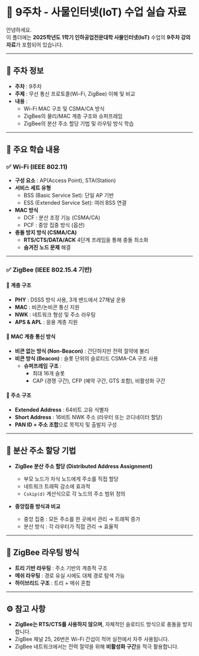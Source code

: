 # 📘 9주차 - 사물인터넷(IoT) 수업 실습 자료

안녕하세요.  
이 폴더에는 **2025학년도 1학기 인하공업전문대학 사물인터넷(IoT)** 수업의 **9주차 강의 자료**가 포함되어 있습니다.

---

## 📅 주차 정보

- **주차** : 9주차  
- **주제** : 무선 통신 프로토콜(Wi-Fi, ZigBee) 이해 및 비교  
- **내용** :
  - Wi-Fi MAC 구조 및 CSMA/CA 방식
  - ZigBee의 물리/MAC 계층 구조와 슈퍼프레임
  - ZigBee의 분산 주소 할당 기법 및 라우팅 방식 학습

---

## 📡 주요 학습 내용

### ✅ Wi-Fi (IEEE 802.11)

- **구성 요소** : AP(Access Point), STA(Station)
- **서비스 세트 유형**
  - BSS (Basic Service Set): 단일 AP 기반
  - ESS (Extended Service Set): 여러 BSS 연결
- **MAC 방식**
  - DCF : 분산 조정 기능 (CSMA/CA)
  - PCF : 중앙 집중 방식 (옵션)
- **충돌 방지 방식 (CSMA/CA)**
  - **RTS/CTS/DATA/ACK** 4단계 프레임을 통해 충돌 최소화
  - **숨겨진 노드 문제** 해결

---

### ✅ ZigBee (IEEE 802.15.4 기반)

#### 📌 계층 구조
- **PHY** : DSSS 방식 사용, 3개 밴드에서 27채널 운용
- **MAC** : 비콘/논비콘 통신 지원
- **NWK** : 네트워크 형성 및 주소 라우팅
- **APS & APL** : 응용 계층 지원

#### 📌 MAC 계층 통신 방식
- **비콘 없는 방식 (Non-Beacon)** : 간단하지만 전력 절약에 불리
- **비콘 방식 (Beacon)** : 슬롯 단위의 슬로티드 CSMA-CA 구조 사용
  - **슈퍼프레임 구조** :
    - 최대 16개 슬롯
    - CAP (경쟁 구간), CFP (예약 구간, GTS 포함), 비활성화 구간

#### 📌 주소 구조
- **Extended Address** : 64비트 고유 식별자
- **Short Address** : 16비트 NWK 주소 (라우터 또는 코디네이터 할당)
- **PAN ID + 주소 조합**으로 목적지 및 출발지 구성

---

## 🧮 분산 주소 할당 기법

- **ZigBee 분산 주소 할당 (Distributed Address Assignment)**
  - 부모 노드가 자식 노드에게 주소를 직접 할당
  - 네트워크 트래픽 감소에 효과적
  - `Cskip(d)` 계산식으로 각 노드의 주소 범위 정의

- **중앙집중 방식과 비교**
  - 중앙 집중 : 모든 주소를 한 곳에서 관리 → 트래픽 증가
  - 분산 방식 : 각 라우터가 직접 관리 → 효율적

---

## 🧩 ZigBee 라우팅 방식

- **트리 기반 라우팅** : 주소 기반의 계층적 구조
- **메쉬 라우팅** : 경로 유실 시에도 대체 경로 탐색 가능
- **하이브리드 구조** : 트리 + 메쉬 혼합

---

## ⚙️ 참고 사항

- **ZigBee는 RTS/CTS를 사용하지 않으며**, 자체적인 슬로티드 방식으로 충돌을 방지합니다.
- ZigBee 채널 25, 26번은 Wi-Fi 간섭이 적어 실전에서 자주 사용됩니다.
- ZigBee 네트워크에서는 전력 절약을 위해 **비활성화 구간**을 적극 활용합니다.
